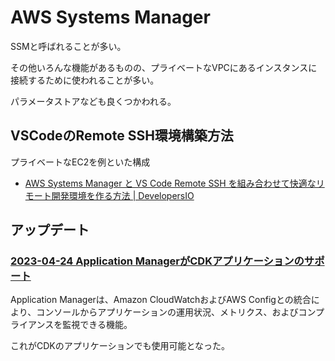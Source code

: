 # AWS Systems Manager

SSMと呼ばれることが多い。

その他いろんな機能があるものの、プライベートなVPCにあるインスタンスに接続するために使われることが多い。

パラメータストアなども良くつかわれる。

## VSCodeのRemote SSH環境構築方法

プライベートなEC2を例といた構成

- [AWS Systems Manager と VS Code Remote SSH を組み合わせて快適なリモート開発環境を作る方法 | DevelopersIO](https://dev.classmethod.jp/articles/how-to-use-vscode-remote-ssh-with-aws-systems-manager/)

## アップデート

### [2023-04-24 Application ManagerがCDKアプリケーションのサポート](https://aws.amazon.com/jp/about-aws/whats-new/2023/04/aws-systems-manager-cloud-development-kit-cdk-applications/)

Application Managerは、Amazon CloudWatchおよびAWS Configとの統合により、コンソールからアプリケーションの運用状況、メトリクス、およびコンプライアンスを監視できる機能。

これがCDKのアプリケーションでも使用可能となった。
